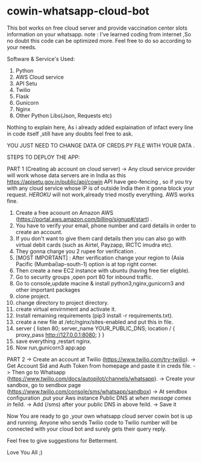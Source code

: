 # cowin-whatsapp-cloud-bot
This bot works on free cloud server and provide vaccination center slots information on your whatsapp.
note : I've learned coding from internet ,So no doubt this code can be optimized more. Feel free to do so according to your needs. 

Software & Service's Used:
1) Python
2) AWS Cloud service
3) API Setu
4) Twilio
5) Flask
6) Gunicorn
7) Nginx
8) Other Python Libs(Json, Requests etc) 

Nothing to explain here, As i already added explaination of infact every line in code itself ,still have any doubts feel free to ask.

YOU JUST NEED TO CHANGE DATA OF CREDS.PY FILE WITH YOUR DATA . 

STEPS TO DEPLOY THE APP:

PART 1 (Creating ab account on cloud server)
  -> Any cloud service provider will work whose data servers are in India as this https://apisetu.gov.in/public/api/cowin API have geo-fencing , so if you try with any cloud service whose IP is of outside India then it gonna block your request. 
*HEROKU* will not work,already tried mostly everything.
AWS works fine.

1) Create a free acoount on Amazon AWS (https://portal.aws.amazon.com/billing/signup#/start) .
2) You have to verify your email, phone number and card details in order to create an account.
3) If you don't want to give them card details then you can also go with virtual debit cards (such as Airtel, Payzapp, IRCTC imudra etc).
4) They gonna charge you 2 rupee for verification .
5) [MOST IMPORTANT] : After verification change your region to (Asia Pacific (Mumbai)ap-south-1) option is at top right corner.
6) Then create a new EC2 instance with ubuntu (having free tier eligble).
7) Go to security groups ,open port 80 for inbound traffic.
8) Go to console,update macine & install python3,nginx,gunicorn3 and other important packages
9) clone project.
10) change directory to project directory.
11) create virtual envirnment and activate it.
12) Install remaining requirements (pip3 install -r requirements.txt).
13) create a new file at /etc/nginx/sites-enabled and put this in file.
14) server {
    listen 80;
    server_name YOUR_PUBLIC_DNS;
    location / {
        proxy_pass http://127.0.0.1:8080;
    }
  }
15) save everything ,restart nginx.
16) Now run,gunicorn3 app:app

PART 2
 -> Create an account at Twilio (https://www.twilio.com/try-twilio).
 -> Get Account Sid and Auth Token from homepage and paste it in creds file.
 -> Then go to Whatsapp (https://www.twilio.com/docs/autopilot/channels/whatsapp).
 -> Create your sandbox, go to sendbox page (https://www.twilio.com/console/sms/whatsapp/sandbox)
 -> At sendbox configuration ,put your Aws instance Public DNS at *when message comes in* feild.
 -> Add (/sms) after your public DNS in above feild.
 -> Save it

Now You are ready to go ,your own whatsapp cloud server cowin bot is up and running.
Anyone who sends Twilio code to Twilio number will be connected with your cloud bot and surely gets their query reply.

Feel free to give suggestions for Betterment.

Love You All ;)
